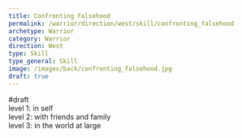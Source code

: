 ```yaml
---
title: Confronting Falsehood
permalink: /warrior/direction/west/skill/confronting_falsehood
archetype: Warrior
category: Warrior
direction: West
type: Skill
type_general: Skill
image: /images/back/confronting_falsehood.jpg
draft: true
---
```

#draft   
level 1: in self  
level 2: with friends and family  
level 3: in the world at large
